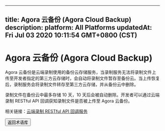 
---
title: Agora 云备份 (Agora Cloud Backup)
description: 
platform: All Platforms
updatedAt: Fri Jul 03 2020 10:11:54 GMT+0800 (CST)
---
# Agora 云备份 (Agora Cloud Backup)
Agora 云备份是云端录制使用的备份云存储服务，当录制服务无法将录制文件上传至开发者指定的第三方云存储时，会自动将录制文件暂存至备份云。当上传恢复后，录制服务会将录制文件转存至第三方云存储，并从备份云中删除。

录制文件在备份云中最多存储 10 天，10 天后会被自动删除。开发者可以通过云端录制 RESTful API 回调获知录制文件是否被上传至 Agora 云备份。

<div class="alert info">相关链接：<a href="https://docs.agora.io/cn/cloud-recording/cloud_recording_callback_rest?platform=All%20Platforms">云端录制 RESTful API 回调服务</a>
</div>

<a href="../../cn/Agora%20Platform/terms.md"><button>返回术语库</button></a>
